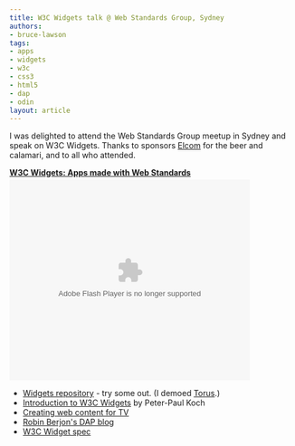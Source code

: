 ```yaml
---
title: W3C Widgets talk @ Web Standards Group, Sydney
authors:
- bruce-lawson
tags:
- apps
- widgets
- w3c
- css3
- html5
- dap
- odin
layout: article
---
```

I was delighted to attend the Web Standards Group meetup in Sydney and speak on W3C Widgets. Thanks to sponsors <a href="http://www.elcom.com.au/">Elcom</a> for the beer and calamari, and to all who attended.

<div style="width:425px" id="__ss_5868740"><strong style="display:block;margin:12px 0 4px"><a href="http://www.slideshare.net/brucelawson/w3c-widgets-apps-made-with-web-standards" title="W3C Widgets: Apps made with Web Standards">W3C Widgets: Apps made with Web Standards</a></strong><object id="__sse5868740" width="425" height="355"><param name="movie" value="http://static.slidesharecdn.com/swf/ssplayer2.swf?doc=wipa-101122215003-phpapp01&amp;stripped_title=w3c-widgets-apps-made-with-web-standards&amp;userName=brucelawson" /><param name="allowFullScreen" value="true" /><param name="allowScriptAccess" value="never" /><embed name="__sse5868740" src="http://static.slidesharecdn.com/swf/ssplayer2.swf?doc=wipa-101122215003-phpapp01&amp;stripped_title=w3c-widgets-apps-made-with-web-standards&amp;userName=brucelawson" type="application/x-shockwave-flash" allowfullscreen="true" width="425" height="355" allowscriptaccess="never" /></object></div>

<ul>
<li>
<a href="http://widgets.opera.com/">Widgets repository</a> - try some out. (I demoed <a href="http://widgets.opera.com/widget/downloading/4196/1.2/">Torus</a>.)</li>
<li>
<a href="http://www.quirksmode.org/blog/archives/2009/04/introduction_to.html">Introduction to W3C Widgets</a> by Peter-Paul Koch</li>
<li><a href="http://dev.opera.com/articles/view/creating-web-content-for-tv/">Creating web content for TV</a></li>
<li>
<a href="http://berjon.com/blog/2010/09/dap.html">Robin Berjon&#39;s DAP blog</a></li>
<li><a href="http://www.w3.org/TR/widgets/">W3C Widget spec</a></li>
</ul>
